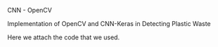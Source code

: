 CNN - OpenCV 

Implementation of OpenCV and CNN-Keras in Detecting Plastic Waste 


Here we attach the code that we used. 
